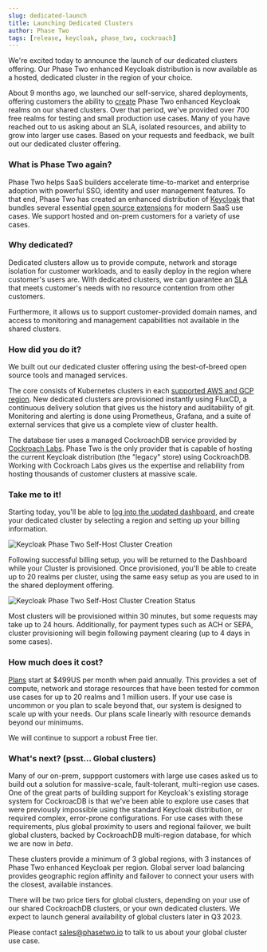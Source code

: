 ```yaml
---
slug: dedicated-launch
title: Launching Dedicated Clusters
author: Phase Two
tags: [release, keycloak, phase_two, cockroach]
---
```


We're excited today to announce the launch of our dedicated clusters offering. Our Phase Two enhanced Keycloak distribution is now available as a hosted, dedicated cluster in the region of your choice.

About 9 months ago, we launched our self-service, shared deployments, offering customers the ability to [create](https://phasetwo.io/dashboard/) Phase Two enhanced Keycloak realms on our shared clusters. Over that period, we've provided over 700 free realms for testing and small production use cases. Many of you have reached out to us asking about an SLA, isolated resources, and ability to grow into larger use cases. Based on your requests and feedback, we built out our dedicated cluster offering.

### What is Phase Two again?

Phase Two helps SaaS builders accelerate time-to-market and enterprise adoption with powerful SSO, identity and user management features. To that end, Phase Two has created an enhanced distribution of [Keycloak](https://www.keycloak.org/) that bundles several essential [open source extensions](https://github.com/p2-inc) for modern SaaS use cases. We support hosted and on-prem customers for a variety of use cases.

### Why dedicated?

Dedicated clusters allow us to provide compute, network and storage isolation for customer workloads, and to easily deploy in the region where customer's users are. With dedicated clusters, we can guarantee an [SLA](/docs/sla) that meets customer's needs with no resource contention from other customers.

Furthermore, it allows us to support customer-provided domain names, and access to monitoring and management capabilities not available in the shared clusters.

### How did you do it?

We built out our dedicated cluster offering using the best-of-breed open source tools and managed services.

The core consists of Kubernetes clusters in each [supported AWS and GCP region](/docs/self-service/dedicated-clusters#regions). New dedicated clusters are provisioned instantly using FluxCD, a continuous delivery solution that gives us the history and auditability of git. Monitoring and alerting is done using Prometheus, Grafana, and a suite of external services that give us a complete view of cluster health.

The database tier uses a managed CockroachDB service provided by [Cockroach Labs](https://www.cockroachlabs.com/). Phase Two is the only provider that is capable of hosting the current Keycloak distribution (the "legacy" store) using CockroachDB. Working with Cockroach Labs gives us the expertise and reliability from hosting thousands of customer clusters at massive scale.

### Take me to it!

Starting today, you'll be able to [log into the updated dashboard](https://phasetwo.io/dashboard), and create your dedicated cluster by selecting a region and setting up your billing information.

![Keycloak Phase Two Self-Host Cluster Creation](/docs/dedicated-clusters-create.png)

Following successful billing setup, you will be returned to the Dashboard while your Cluster is provisioned. Once provisioned, you'll be able to create up to 20 realms per cluster, using the same easy setup as you are used to in the shared deployment offering.

![Keycloak Phase Two Self-Host Cluster Creation Status](/docs/dedicated-clusters-pending.png)

Most clusters will be provisioned within 30 minutes, but some requests may take up to 24 hours. Additionally, for payment types such as ACH or SEPA, cluster provisioning will begin following payment clearing (up to 4 days in some cases).

### How much does it cost?

[Plans](/#pricing) start at $499US per month when paid annually. This provides a set of compute, network and storage resources that have been tested for common use cases for up to 20 realms and 1 million users. If your use case is uncommon or you plan to scale beyond that, our system is designed to scale up with your needs. Our plans scale linearly with resource demands beyond our minimums.

We will continue to support a robust Free tier.

### What's next? (psst... Global clusters)

Many of our on-prem, suppport customers with large use cases asked us to build out a solution for massive-scale, fault-tolerant, multi-region use cases. One of the great parts of building support for Keycloak's existing storage system for CockroacDB is that we've been able to explore use cases that were previously impossible using the standard Keycloak distribution, or required complex, error-prone configurations. For use cases with these requirements, plus global proximity to users and regional failover, we built global clusters, backed by CockroachDB multi-region database, for which we are now in _beta_.

These clusters provide a minimum of 3 global regions, with 3 instances of Phase Two enhanced Keycloak per region. Global server load balancing provides geographic region affinity and failover to connect your users with the closest, available instances.

There will be two price tiers for global clusters, depending on your use of our shared CockroachDB clusters, or your own dedicated clusters. We expect to launch general availability of global clusters later in Q3 2023.

Please contact [sales@phasetwo.io](mailto:sales@phasetwo.io) to talk to us about your global cluster use case.
